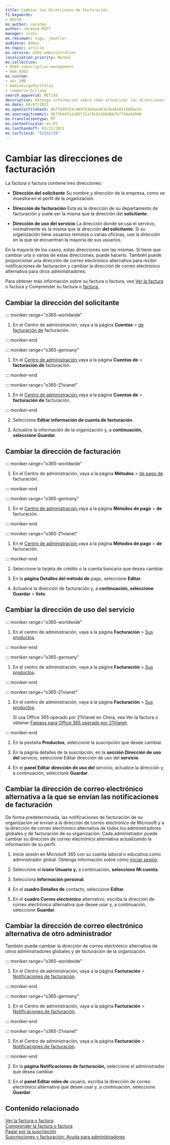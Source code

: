```yaml
---
title: Cambiar las direcciones de facturación
f1.keywords:
- NOCSH
ms.author: cmcatee
author: cmcatee-MSFT
manager: scotv
ms.reviewer: tugu, jmueller
audience: Admin
ms.topic: article
ms.service: o365-administration
localization_priority: Normal
ms.collection:
- M365-subscription-management
- Adm_O365
ms.custom:
- okr_SMB
- AdminSurgePortfolio
- commerce_billing
search.appverid: MET150
description: Obtenga información sobre cómo actualizar las direcciones de facturación de Microsoft 365 para empresas. También puedes actualizar la dirección de correo electrónico usada para recibir notificaciones de facturación.
ms.date: 04/07/2021
ms.openlocfilehash: 8bff090353c409f4364aed63e3b48a831608be2b
ms.sourcegitcommit: 967f64dfa1a05f31179c8316b96bfb7758a5d990
ms.translationtype: MT
ms.contentlocale: es-ES
ms.lasthandoff: 05/12/2021
ms.locfileid: "52332178"
---
```

# <a name="change-your-billing-addresses"></a>Cambiar las direcciones de facturación

La factura o factura contiene tres direcciones:
  
- **Dirección del solicitante** Su nombre y dirección de la empresa, como se muestra en el perfil de la organización.

- **Dirección de facturación** Esta es la dirección de su departamento de facturación y suele ser la misma que la dirección del **solicitante**.

- **Dirección de uso del servicio** La dirección donde se usa el servicio, normalmente es la misma que la dirección **del solicitante**. Si su organización tiene usuarios remotos o varias oficinas, use la dirección en la que se encuentran la mayoría de sus usuarios.

En la mayoría de los casos, estas direcciones son las mismas. Si tiene que cambiar una o varias de estas direcciones, puede hacerlo. También puede proporcionar una dirección de correo electrónico alternativa para recibir notificaciones de facturación y cambiar la dirección de correo electrónico alternativa para otros administradores.

Para obtener más información sobre su factura o factura, vea [Ver la factura](view-your-bill-or-invoice.md) o factura y Comprender su factura o [factura.](understand-your-invoice2.md)

## <a name="change-your-sold-to-address"></a>Cambiar la dirección del solicitante

::: moniker range="o365-worldwide"

1. En el Centro de administración, vaya a la página **Cuentas** \> <a href="https://go.microsoft.com/fwlink/p/?linkid=2084771" target="_blank">de facturación de</a> facturación.

::: moniker-end

::: moniker range="o365-germany"

1. En el <a href="https://go.microsoft.com/fwlink/p/?linkid=848041" target="_blank">Centro de administración,</a>vaya a la página **Cuentas de** > **facturación de** facturación.

::: moniker-end

::: moniker range="o365-21vianet"

1. En el <a href="https://go.microsoft.com/fwlink/p/?linkid=850627" target="_blank">Centro de administración,</a>vaya a la página **Cuentas de** > **facturación de** facturación.

::: moniker-end

2. Seleccione **Editar información de cuenta de facturación**.

3. Actualice la información de la organización y, a **continuación, seleccione Guardar**.
  
## <a name="change-your-bill-to-address"></a>Cambiar la dirección de facturación

::: moniker range="o365-worldwide"

1. En el Centro de administración, vaya a la página **Métodos** \> <a href="https://go.microsoft.com/fwlink/p/?linkid=2018806" target="_blank">de pago de</a> facturación.

::: moniker-end

::: moniker range="o365-germany"

1. En el <a href="https://go.microsoft.com/fwlink/p/?linkid=848041" target="_blank">Centro de administración,</a>vaya a la página **Métodos de pago** > **de** facturación.

::: moniker-end

::: moniker range="o365-21vianet"

1. En el <a href="https://go.microsoft.com/fwlink/p/?linkid=850627" target="_blank">Centro de administración,</a>vaya a la página **Métodos de pago** > **de** facturación.

::: moniker-end

2. Seleccione la tarjeta de crédito o la cuenta bancaria que desea cambiar.

3. En la **página Detalles del método de** pago, seleccione **Editar**.

4. Actualice la dirección de facturación y, a **continuación, seleccione Guardar** \> **listo**.

## <a name="change-your-service-usage-address"></a>Cambiar la dirección de uso del servicio

::: moniker range="o365-worldwide"

1. En el centro de administración, vaya a la página **Facturación** \> <a href="https://go.microsoft.com/fwlink/p/?linkid=842054" target="_blank">Sus productos</a>.

::: moniker-end

::: moniker range="o365-germany"

1. En el centro de administración, vaya a la página **Facturación** \> <a href="https://go.microsoft.com/fwlink/p/?linkid=847745" target="_blank">Sus productos</a>.

::: moniker-end

::: moniker range="o365-21vianet"

1. En el centro de administración, vaya a la página **Facturación** \> <a href="https://go.microsoft.com/fwlink/p/?linkid=850626" target="_blank">Sus productos</a>.

    Si usa Office 365 operado por 21Vianet en China, vea Ver la factura o obtener [Fapiaos para Office 365 operado por 21Vianet](../../admin/services-in-china/view-your-bill-or-get-a-fapiao.md).

::: moniker-end

2. En la pestaña **Productos**, seleccione la suscripción que desee cambiar.

3. En la página detalles de la suscripción, en la **sección Dirección de uso del** servicio, seleccione Editar dirección de uso del **servicio**.

4. En el **panel Editar dirección de uso del** servicio, actualice la dirección y, a continuación, seleccione **Guardar**.

## <a name="change-the-alternate-email-address-your-billing-notifications-are-sent-to"></a>Cambiar la dirección de correo electrónico alternativa a la que se envían las notificaciones de facturación

De forma predeterminada, las notificaciones de facturación de su organización se envían a la dirección de correo electrónico de Microsoft y a la dirección de correo electrónico alternativa de todos los administradores globales y de facturación de su organización. Cada administrador puede cambiar su dirección de correo electrónico alternativa actualizando la información de su perfil.
  
1. Inicie sesión en Microsoft 365 con su cuenta laboral o educativa como administrador global. Obtenga información sobre cómo [iniciar sesión](https://support.microsoft.com/office/e9eb7d51-5430-4929-91ab-6157c5a050b4).

2. Seleccione el **icono Usuario y,** a continuación, **seleccione Mi cuenta**.
  
3. Selecciona **Información personal**.
  
4. En el **cuadro Detalles de** contacto, seleccione **Editar**.

5. En el **cuadro Correo electrónico** alternativo, escriba la dirección de correo electrónico alternativa que desee usar y, a continuación, seleccione **Guardar**.
  
## <a name="change-the-alternate-email-address-for-another-admin"></a>Cambiar la dirección de correo electrónico alternativa de otro administrador

También puede cambiar la dirección de correo electrónico alternativa de otros administradores globales y de facturación de la organización.
  
::: moniker range="o365-worldwide"

1. En el Centro de administración, vaya a la página **Facturación** \> <a href="https://go.microsoft.com/fwlink/p/?linkid=853212" target="_blank">Notificaciones de facturación</a>.

::: moniker-end

::: moniker range="o365-germany"

1. En el Centro de administración, vaya a la página **Facturación** \> <a href="https://go.microsoft.com/fwlink/p/?linkid=853213" target="_blank">Notificaciones de facturación</a>.

::: moniker-end

::: moniker range="o365-21vianet"

1. En el Centro de administración, vaya a la página **Facturación** \> <a href="https://go.microsoft.com/fwlink/p/?linkid=853215" target="_blank">Notificaciones de facturación</a>.

::: moniker-end

2. En la **página Notificaciones de facturación,** seleccione el administrador que desea cambiar.

3. En el **panel Editar roles de** usuario, escriba la dirección de correo electrónico alternativa que desee usar y, a continuación, seleccione **Guardar**.

## <a name="related-content"></a>Contenido relacionado

[Ver la factura o factura](view-your-bill-or-invoice.md)\
[Comprender la factura o factura](understand-your-invoice2.md)\
[Pagar por la suscripción](pay-for-your-subscription.md)\
[Suscripciones y facturación: Ayuda para administradores](../index.yml)
